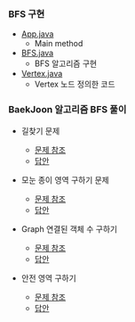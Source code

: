 ### BFS 구현
- <a href="https://github.com/hongjw1991/java-data_structure-algorithm/tree/master/Algorithm/Problem_Solve/BFS/App.java">App.java</a>
    - Main method
- <a href="https://github.com/hongjw1991/java-data_structure-algorithm/tree/master/Algorithm/Problem_Solve/BFS/BFS.java">BFS.java</a>
    - BFS 알고리즘 구현
- <a href="https://github.com/hongjw1991/java-data_structure-algorithm/tree/master/Algorithm/Problem_Solve/BFS/Vertex.java">Vertex.java</a>
    - Vertex 노드 정의한 코드


### BaekJoon 알고리즘 BFS 풀이
- 길찾기 문제
    - <a href="https://www.acmicpc.net/submit/11403">문제 참조</a>
    - <a href="https://github.com/hongjw1991/java-data_structure-algorithm/tree/master/Algorithm/Problem_Solve/BFS/BaekJoon11403.java">답안</a>

- 모눈 종이 영역 구하기 문제
    - <a href="https://www.acmicpc.net/submit/2583">문제 참조</a>
    - <a href="https://github.com/hongjw1991/java-data_structure-algorithm/tree/master/Algorithm/Problem_Solve/BFS/BaekJoon2583.java">답안</a>
    
- Graph 연결된 객체 수 구하기
    - <a href="https://www.acmicpc.net/submit/11724">문제 참조</a>
    - <a href="https://github.com/hongjw1991/java-data_structure-algorithm/tree/master/Algorithm/Problem_Solve/BFS/BaekJoon11724.java">답안</a>

- 안전 영역 구하기
    - <a href="https://www.acmicpc.net/submit/2468">문제 참조</a>
    - <a href="https://github.com/hongjw1991/java-data_structure-algorithm/tree/master/Algorithm/Problem_Solve/BFS/BaekJoon2468.java">답안</a>